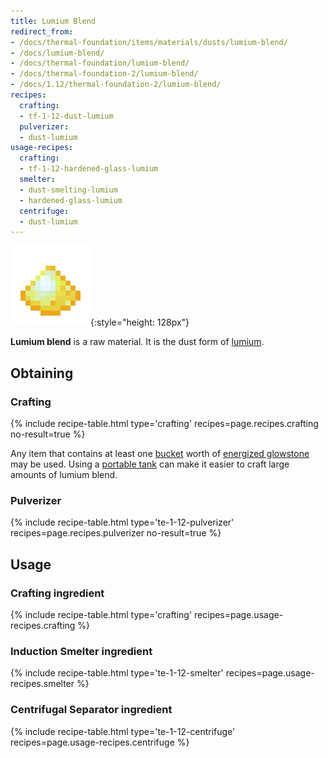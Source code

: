 ```yaml
---
title: Lumium Blend
redirect_from:
- /docs/thermal-foundation/items/materials/dusts/lumium-blend/
- /docs/lumium-blend/
- /docs/thermal-foundation/lumium-blend/
- /docs/thermal-foundation-2/lumium-blend/
- /docs/1.12/thermal-foundation-2/lumium-blend/
recipes:
  crafting:
  - tf-1-12-dust-lumium
  pulverizer:
  - dust-lumium
usage-recipes:
  crafting:
  - tf-1-12-hardened-glass-lumium
  smelter:
  - dust-smelting-lumium
  - hardened-glass-lumium
  centrifuge:
  - dust-lumium
---
```


![Lumium blend](/assets/images/thermal-foundation-2/dust-lumium.png){:style="height: 128px"}


**Lumium blend** is a raw material. It is the dust form of
[lumium](../lumium-ingot/).


Obtaining
---------

### Crafting
{% include recipe-table.html type='crafting' recipes=page.recipes.crafting no-result=true %}

Any item that contains at least one
[bucket](https://minecraft.gamepedia.com/Bucket) worth of [energized
glowstone](../energized-glowstone/) may be used. Using a [portable
tank](../../thermal-expansion/portable-tank/) can make it easier to craft large amounts of lumium
blend.

### Pulverizer
{% include recipe-table.html type='te-1-12-pulverizer' recipes=page.recipes.pulverizer no-result=true %}


Usage
-----

### Crafting ingredient
{% include recipe-table.html type='crafting' recipes=page.usage-recipes.crafting %}

### Induction Smelter ingredient
{% include recipe-table.html type='te-1-12-smelter' recipes=page.usage-recipes.smelter %}

### Centrifugal Separator ingredient
{% include recipe-table.html type='te-1-12-centrifuge' recipes=page.usage-recipes.centrifuge %}
